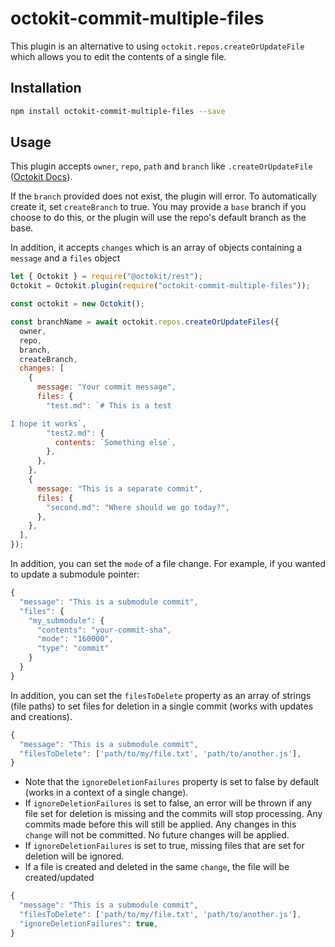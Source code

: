 # octokit-commit-multiple-files

This plugin is an alternative to using `octokit.repos.createOrUpdateFile` which allows you to edit the contents of a single file.

## Installation

```bash
npm install octokit-commit-multiple-files --save
```

## Usage

This plugin accepts `owner`, `repo`, `path` and `branch` like `.createOrUpdateFile` ([Octokit Docs](https://octokit.github.io/rest.js/#octokit-routes-repos-create-or-update-file)).

If the `branch` provided does not exist, the plugin will error. To automatically create it, set `createBranch` to true. You may provide a `base` branch if you choose to do this, or the plugin will use the repo's default branch as the base.

In addition, it accepts `changes` which is an array of objects containing a `message` and a `files` object

```javascript
let { Octokit } = require("@octokit/rest");
Octokit = Octokit.plugin(require("octokit-commit-multiple-files"));

const octokit = new Octokit();

const branchName = await octokit.repos.createOrUpdateFiles({
  owner,
  repo,
  branch,
  createBranch,
  changes: [
    {
      message: "Your commit message",
      files: {
        "test.md": `# This is a test

I hope it works`,
        "test2.md": {
          contents: `Something else`,
        },
      },
    },
    {
      message: "This is a separate commit",
      files: {
        "second.md": "Where should we go today?",
      },
    },
  ],
});
```

In addition, you can set the `mode` of a file change. For example, if you wanted to update a submodule pointer:

```javascript
{
  "message": "This is a submodule commit",
  "files": {
    "my_submodule": {
      "contents": "your-commit-sha",
      "mode": "160000",
      "type": "commit"
    }
  }
}
```

In addition, you can set the `filesToDelete` property as an array of strings (file paths) to set files for deletion in a single commit (works with updates and creations).

```javascript
{
  "message": "This is a submodule commit",
  "filesToDelete": ['path/to/my/file.txt', 'path/to/another.js'],
}
```

- Note that the `ignoreDeletionFailures` property is set to false by default (works in a context of a single change).
- If `ignoreDeletionFailures` is set to false, an error will be thrown if any file set for deletion is missing and the commits will stop processing. Any commits made before this will still be applied. Any changes in this `change` will not be committed. No future changes will be applied.
- If `ignoreDeletionFailures` is set to true, missing files that are set for deletion will be ignored.
- If a file is created and deleted in the same `change`, the file will be created/updated

```javascript
{
  "message": "This is a submodule commit",
  "filesToDelete": ['path/to/my/file.txt', 'path/to/another.js'],
  "ignoreDeletionFailures": true,
}
```
